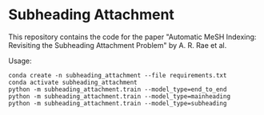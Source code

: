 # Subheading Attachment

This repository contains the code for the paper "Automatic MeSH Indexing: Revisiting the Subheading Attachment Problem" by A. R. Rae et al.

Usage:

```
conda create -n subheading_attachment --file requirements.txt
conda activate subheading_attachment
python -m subheading_attachment.train --model_type=end_to_end
python -m subheading_attachment.train --model_type=mainheading
python -m subheading_attachment.train --model_type=subheading
```